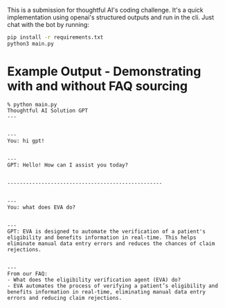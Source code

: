 This is a submission for thoughtful AI's coding challenge. It's a quick implementation using openai's structured outputs and run in the cli. Just chat with the bot by running:

```bash
pip install -r requirements.txt
python3 main.py
```


# Example Output - Demonstrating with and without FAQ sourcing
```
% python main.py
Thoughtful AI Solution GPT
---


---
You: hi gpt!


---
GPT: Hello! How can I assist you today?


--------------------------------------------------


---
You: what does EVA do?


---
GPT: EVA is designed to automate the verification of a patient's eligibility and benefits information in real-time. This helps eliminate manual data entry errors and reduces the chances of claim rejections.


---
From our FAQ:
- What does the eligibility verification agent (EVA) do?
- EVA automates the process of verifying a patient’s eligibility and benefits information in real-time, eliminating manual data entry errors and reducing claim rejections.
```